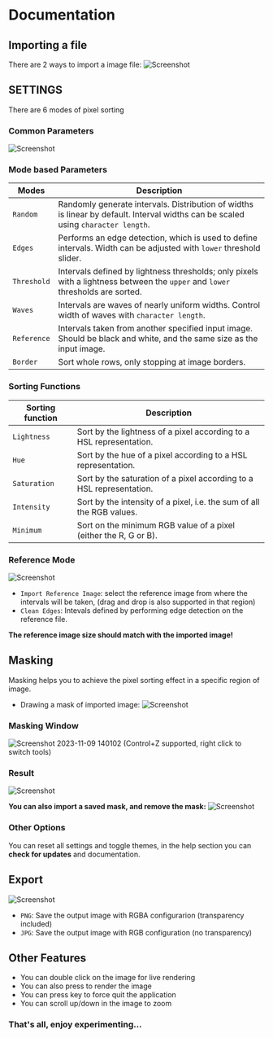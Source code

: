 # Documentation 

## Importing a file

There are 2 ways to import a image file:
![Screenshot](https://github.com/Akascape/Pixelort/assets/89206401/60741065-65a5-4cad-8c5b-57a6e978c683)

## SETTINGS 

There are 6 modes of pixel sorting

### Common Parameters
  
![Screenshot](https://github.com/Akascape/Pixelort/assets/89206401/e434e1f9-c7af-4eff-beb5-d7c311f68c52)

### Mode based Parameters

Modes             | Description
------------------|------------
`Random`			    | Randomly generate intervals. Distribution of widths is linear by default. Interval widths can be scaled using `character length`.
`Edges`				    | Performs an edge detection, which is used to define intervals. Width can be adjusted with `lower` threshold slider.
`Threshold`		  	| Intervals defined by lightness thresholds; only pixels with a lightness between the `upper` and `lower` thresholds are sorted.
`Waves`			    	| Intervals are waves of nearly uniform widths. Control width of waves with `character length`.
`Reference`       | Intervals taken from another specified input image. Should be black and white, and the same size as the input image.
`Border`			    | Sort whole rows, only stopping at image borders.

### Sorting Functions

Sorting function  | Description
------------------|------------
`Lightness`       | Sort by the lightness of a pixel according to a HSL representation.
`Hue`             | Sort by the hue of a pixel according to a HSL representation.
`Saturation`      | Sort by the saturation of a pixel according to a HSL representation.
`Intensity`       | Sort by the intensity of a pixel, i.e. the sum of all the RGB values.
`Minimum`         | Sort on the minimum RGB value of a pixel (either the R, G or B).

### Reference Mode 

![Screenshot](https://github.com/Akascape/Pixelort/assets/89206401/89185a86-bb34-46ac-8c62-e7602b8cbfc4)

- `Import Reference Image`: select the reference image from where the intervals will be taken, (drag and drop is also supported in that region)
- `Clean Edges`: Intevals defined by performing edge detection on the reference file.

**The reference image size should match with the imported image!**

## Masking
Masking helps you to achieve the pixel sorting effect in a specific region of image.

- Drawing a mask of imported image:
![Screenshot](https://github.com/Akascape/Pixelort/assets/89206401/51bc4700-2ed6-4d04-92e1-c0c4fb355ca1)
### Masking Window
![Screenshot 2023-11-09 140102](https://github.com/Akascape/Pixelort/assets/89206401/ae14ec37-3518-457e-a289-75b611ad7f7e)
(Control+Z supported, right click to switch tools)
### Result
![Screenshot](https://github.com/Akascape/Pixelort/assets/89206401/1561d319-2a23-48aa-9091-543e63017775)


**You can also import a saved mask, and remove the mask:**
![Screenshot](https://github.com/Akascape/Pixelort/assets/89206401/b8cd6c7a-1072-48e6-8bdf-f90d818da65f)

### Other Options
You can reset all settings and toggle themes, in the help section you can **check for updates** and documentation.

## Export
![Screenshot](https://github.com/Akascape/Pixelort/assets/89206401/0ce3d1ba-7e34-4a38-a26f-e3ed20572408)

- `PNG`: Save the output image with RGBA configurarion (transparency included)
- `JPG`: Save the output image with RGB configuration (no transparency)


## Other Features
- You can double click on the image for live rendering
- You can also press <SpaceBar> to render the image
- You can press <Esc> key to force quit the application
- You can scroll up/down in the image to zoom

### That's all, enjoy experimenting...
